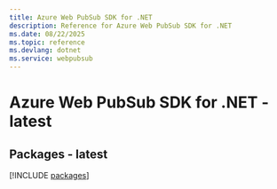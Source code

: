 ```yaml
---
title: Azure Web PubSub SDK for .NET
description: Reference for Azure Web PubSub SDK for .NET
ms.date: 08/22/2025
ms.topic: reference
ms.devlang: dotnet
ms.service: webpubsub
---
```

# Azure Web PubSub SDK for .NET - latest
## Packages - latest
[!INCLUDE [packages](web-pubsub-index.md)]